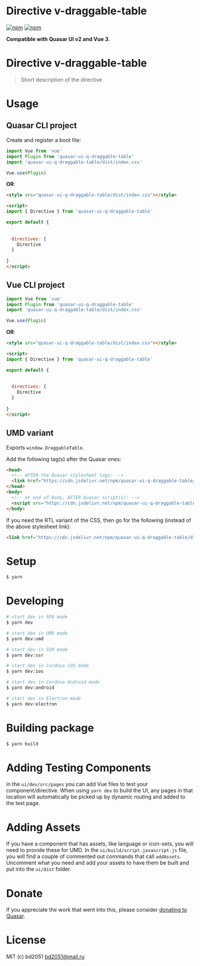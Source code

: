 # Directive v-draggable-table

[![npm](https://img.shields.io/npm/v/quasar-ui-q-draggable-table.svg?label=quasar-ui-q-draggable-table)](https://www.npmjs.com/package/quasar-ui-q-draggable-table)
[![npm](https://img.shields.io/npm/dt/quasar-ui-q-draggable-table.svg)](https://www.npmjs.com/package/quasar-ui-q-draggable-table)

**Compatible with Quasar UI v2 and Vue 3**.




# Directive v-draggable-table
> Short description of the directive


# Usage

## Quasar CLI project

Create and register a boot file:

```js
import Vue from 'vue'
import Plugin from 'quasar-ui-q-draggable-table'
import 'quasar-ui-q-draggable-table/dist/index.css'

Vue.use(Plugin)
```

**OR**:

```html
<style src="quasar-ui-q-draggable-table/dist/index.css"></style>

<script>
import { Directive } from 'quasar-ui-q-draggable-table'

export default {
  
  
  directives: {
    Directive
  }
  
}
</script>
```

## Vue CLI project

```js
import Vue from 'vue'
import Plugin from 'quasar-ui-q-draggable-table'
import 'quasar-ui-q-draggable-table/dist/index.css'

Vue.use(Plugin)
```

**OR**:

```html
<style src="quasar-ui-q-draggable-table/dist/index.css"></style>

<script>
import { Directive } from 'quasar-ui-q-draggable-table'

export default {
  
  
  directives: {
    Directive
  }
  
}
</script>
```

## UMD variant

Exports `window.DraggableTable`.

Add the following tag(s) after the Quasar ones:

```html
<head>
  <!-- AFTER the Quasar stylesheet tags: -->
  <link href="https://cdn.jsdelivr.net/npm/quasar-ui-q-draggable-table/dist/index.min.css" rel="stylesheet" type="text/css">
</head>
<body>
  <!-- at end of body, AFTER Quasar script(s): -->
  <script src="https://cdn.jsdelivr.net/npm/quasar-ui-q-draggable-table/dist/index.umd.min.js"></script>
</body>
```
If you need the RTL variant of the CSS, then go for the following (instead of the above stylesheet link):
```html
<link href="https://cdn.jsdelivr.net/npm/quasar-ui-q-draggable-table/dist/index.rtl.min.css" rel="stylesheet" type="text/css">
```

# Setup
```bash
$ yarn
```

# Developing
```bash
# start dev in SPA mode
$ yarn dev

# start dev in UMD mode
$ yarn dev:umd

# start dev in SSR mode
$ yarn dev:ssr

# start dev in Cordova iOS mode
$ yarn dev:ios

# start dev in Cordova Android mode
$ yarn dev:android

# start dev in Electron mode
$ yarn dev:electron
```

# Building package
```bash
$ yarn build
```

# Adding Testing Components
in the `ui/dev/src/pages` you can add Vue files to test your component/directive. When using `yarn dev` to build the UI, any pages in that location will automatically be picked up by dynamic routing and added to the test page.

# Adding Assets
If you have a component that has assets, like language or icon-sets, you will need to provide these for UMD. In the `ui/build/script.javascript.js` file, you will find a couple of commented out commands that call `addAssets`. Uncomment what you need and add your assets to have them be built and put into the `ui/dist` folder.

# Donate
If you appreciate the work that went into this, please consider [donating to Quasar](https://donate.quasar.dev).

# License
MIT (c) bd2051 <bd2051@mail.ru>

